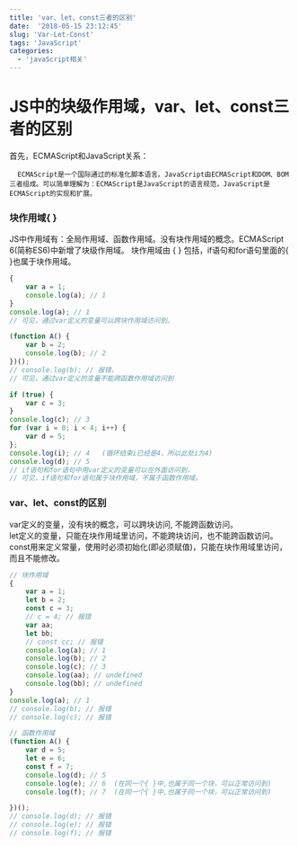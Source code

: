 ```yaml
---
title: 'var、let、const三者的区别'
date:  '2018-05-15 23:12:45'
slug: 'Var-Let-Const'
tags: 'JavaScript'
categories: 
  - 'javaScript相关'
---
```

JS中的块级作用域，var、let、const三者的区别
=============

首先，ECMAScript和JavaScript关系： 

      ECMAScript是一个国际通过的标准化脚本语言。JavaScript由ECMAScript和DOM、BOM三者组成。可以简单理解为：ECMAScript是JavaScript的语言规范，JavaScript是ECMAScript的实现和扩展。

### 块作用域{ }  

JS中作用域有：全局作用域、函数作用域。没有块作用域的概念。ECMAScript 6(简称ES6)中新增了块级作用域。 
块作用域由 { } 包括，if语句和for语句里面的{ }也属于块作用域。   

```javascript
{
    var a = 1;
    console.log(a); // 1
}
console.log(a); // 1
// 可见，通过var定义的变量可以跨块作用域访问到。

(function A() {
    var b = 2;
    console.log(b); // 2
})();
// console.log(b); // 报错，
// 可见，通过var定义的变量不能跨函数作用域访问到

if (true) {
    var c = 3;
}
console.log(c); // 3
for (var i = 0; i < 4; i++) {
    var d = 5;
};
console.log(i); // 4   (循环结束i已经是4，所以此处i为4)
console.log(d); // 5
// if语句和for语句中用var定义的变量可以在外面访问到，
// 可见，if语句和for语句属于块作用域，不属于函数作用域。
```

### var、let、const的区别  

var定义的变量，没有块的概念，可以跨块访问, 不能跨函数访问。   
let定义的变量，只能在块作用域里访问，不能跨块访问，也不能跨函数访问。   
const用来定义常量，使用时必须初始化(即必须赋值)，只能在块作用域里访问，而且不能修改。   

```javascript
// 块作用域
{
    var a = 1;
    let b = 2;
    const c = 3;
    // c = 4; // 报错
    var aa;
    let bb;
    // const cc; // 报错
    console.log(a); // 1
    console.log(b); // 2
    console.log(c); // 3
    console.log(aa); // undefined
    console.log(bb); // undefined
}
console.log(a); // 1
// console.log(b); // 报错
// console.log(c); // 报错
```

```javascript
// 函数作用域
(function A() {
    var d = 5;
    let e = 6;
    const f = 7;
    console.log(d); // 5
    console.log(e); // 6  (在同一个{ }中,也属于同一个块，可以正常访问到)
    console.log(f); // 7  (在同一个{ }中,也属于同一个块，可以正常访问到)

})();
// console.log(d); // 报错
// console.log(e); // 报错
// console.log(f); // 报错
```

